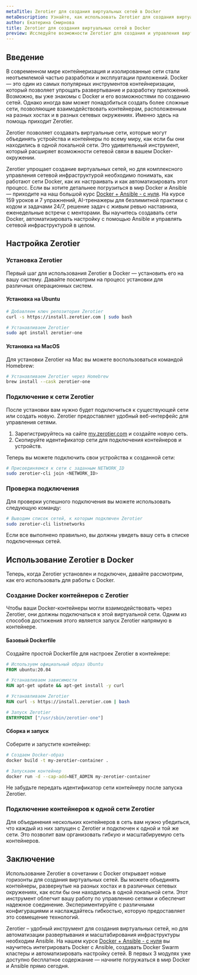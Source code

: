 ```yaml
---
metaTitle: Zerotier для создания виртуальных сетей в Docker
metaDescription: Узнайте, как использовать Zerotier для создания виртуальных сетей в Docker - изучите настройку, основные функции и практические примеры
author: Екатерина Смирнова
title: Zerotier для создания виртуальных сетей в Docker
preview: Исследуйте возможности Zerotier для создания и управления виртуальными сетями в Docker-среде. Пошаговые инструкции и примеры помогут вам быстро освоить этот инструмент
---
```


## Введение

В современном мире контейнеризация и изолированные сети стали неотъемлемой частью разработки и эксплуатации приложений. Docker — это один из самых популярных инструментов контейнеризации, который позволяет упрощать развертывание и разработку приложений. Возможно, вы уже знакомы с Docker и его возможностями по созданию сетей. Однако иногда вам может понадобиться создать более сложные сети, позволяющие взаимодействовать контейнерам, расположенным на разных хостах и в разных сетевых окружениях. Именно здесь на помощь приходит Zerotier.

Zerotier позволяет создавать виртуальные сети, которые могут объединять устройства и контейнеры по всему миру, как если бы они находились в одной локальной сети. Это удивительный инструмент, который расширяет возможности сетевой связи в вашем Docker-окружении.

Zerotier упрощает создание виртуальных сетей, но для комплексного управления сетевой инфраструктурой необходимо понимать, как работают сети Docker, как их настраивать и как автоматизировать этот процесс. Если вы хотите детальнее погрузиться в мир Docker и Ansible — приходите на наш большой курс [Docker + Ansible - с нуля](https://purpleschool.ru/course/docker?utm_source=knowledgebase&utm_medium=text&utm_campaign=Zerotier_dlya_sozdaniya_virtualnyh_setey_v_Docker). На курсе 159 уроков и 7 упражнений, AI-тренажеры для безлимитной практики с кодом и задачами 24/7, решение задач с живым ревью наставника, еженедельные встречи с менторами. Вы научитесь создавать сети Docker, автоматизировать настройку с помощью Ansible и управлять сетевой инфраструктурой в целом.

## Настройка Zerotier

### Установка Zerotier

Первый шаг для использования Zerotier в Docker — установить его на вашу систему. Давайте посмотрим на процесс установки для различных операционных систем.

#### Установка на Ubuntu

```bash
# Добавляем ключ репозитория Zerotier
curl -s https://install.zerotier.com | sudo bash

# Устанавливаем Zerotier
sudo apt install zerotier-one
```

#### Установка на MacOS

Для установки Zerotier на Mac вы можете воспользоваться командой Homebrew:

```bash
# Устанавливаем Zerotier через Homebrew
brew install --cask zerotier-one
```

### Подключение к сети Zerotier

После установки вам нужно будет подключиться к существующей сети или создать новую. Zerotier предоставляет удобный веб-интерфейс для управления сетями.

1. Зарегистрируйтесь на сайте [my.zerotier.com](https://my.zerotier.com) и создайте новую сеть.
2. Скопируйте идентификатор сети для подключения контейнеров и устройств.

Теперь вы можете подключить свои устройства к созданной сети:

```bash
# Присоединяемся к сети с заданным NETWORK_ID
sudo zerotier-cli join <NETWORK_ID>
```

### Проверка подключения

Для проверки успешного подключения вы можете использовать следующую команду:

```bash
# Выводим список сетей, к которым подключен Zerotier
sudo zerotier-cli listnetworks
```

Если все выполнено правильно, вы должны увидеть вашу сеть в списке подключенных сетей.

## Использование Zerotier в Docker

Теперь, когда Zerotier установлен и подключен, давайте рассмотрим, как его использовать для работы с Docker.

### Создание Docker контейнеров с Zerotier

Чтобы ваши Docker-контейнеры могли взаимодействовать через Zerotier, они должны подключаться к этой виртуальной сети. Одним из способов достижения этого является запуск Zerotier напрямую в контейнере.

#### Базовый Dockerfile

Создайте простой Dockerfile для настроек Zerotier в контейнере:

```Dockerfile
# Используем официальный образ Ubuntu
FROM ubuntu:20.04

# Устанавливаем зависимости
RUN apt-get update && apt-get install -y curl

# Устанавливаем Zerotier
RUN curl -s https://install.zerotier.com | bash

# Запуск Zerotier
ENTRYPOINT ["/usr/sbin/zerotier-one"]
```

#### Сборка и запуск

Соберите и запустите контейнер:

```bash
# Создаем Docker-образ
docker build -t my-zerotier-container .

# Запускаем контейнер
docker run -d --cap-add=NET_ADMIN my-zerotier-container
```

Не забудьте передать идентификатор сети контейнеру после запуска Zerotier.

### Подключение контейнеров к одной сети Zerotier

Для объединения нескольких контейнеров в сеть вам нужно убедиться, что каждый из них запущен с Zerotier и подключен к одной и той же сети. Это позволит вам организовать гибкую и масштабируемую сеть контейнеров.

## Заключение

Использование Zerotier в сочетании с Docker открывает новые горизонты для создания виртуальных сетей. Вы можете объединять контейнеры, развернутые на разных хостах и в различных сетевых окружениях, как если бы они находились в одной локальной сети. Этот инструмент облегчит вашу работу по управлению сетями и обеспечит надежное соединение. Экспериментируйте с различными конфигурациями и наслаждайтесь гибкостью, которую предоставляет это совмещение технологий.

Zerotier – удобный инструмент для создания виртуальных сетей, но для автоматизации развертывания и масштабирования инфраструктуры необходим Ansible. На нашем курсе [Docker + Ansible - с нуля](https://purpleschool.ru/course/docker?utm_source=knowledgebase&utm_medium=text&utm_campaign=Zerotier_dlya_sozdaniya_virtualnyh_setey_v_Docker) вы научитесь интегрировать Docker с Ansible, создавать Docker Swarm кластеры и автоматизировать настройку сетей. В первых 3 модулях уже доступно бесплатное содержание — начните погружаться в мир Docker и Ansible прямо сегодня.
